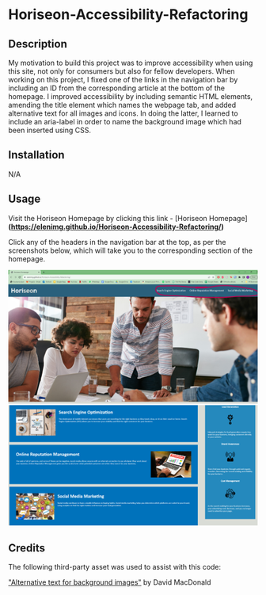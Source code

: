 # Horiseon-Accessibility-Refactoring

## Description

My motivation to build this project was to improve accessibility when using this site, not only for consumers but also for fellow developers. When working on this project, I fixed one of the links in the navigation bar by including an ID from the corresponding article at the bottom of the homepage. I improved accessibility by including semantic HTML elements, amending the title element which names the webpage tab, and added alternative text for all images and icons. In doing the latter, I learned to include an aria-label in order to name the background image which had been inserted using CSS.


## Installation

N/A

## Usage

Visit the Horiseon Homepage by clicking this link - [Horiseon Homepage]**(https://elenimg.github.io/Horiseon-Accessibility-Refactoring/)**

Click any of the headers in the navigation bar at the top, as per the screenshots below, which will take you to the corresponding section of the homepage. 

![Top of Homepage with navigation bar circled](assets/images/Screenshot%201.png)
![Bottom of Homepage with article sections](assets/images/Screenshot%202.png)


## Credits

The following third-party asset was used to assist with this code:

["Alternative text for background images"](http://www.davidmacd.com/blog/alternate-text-for-css-background-images.html#:~:text=For%20ambient%20images%20that%20are,be%20used%20for%20information%20content.) by David MacDonald